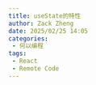 ```yaml
---
title: useState的特性
author: Zack Zheng
date: 2025/02/25 14:05
categories:
 - 何以编程
tags:
 - React
 - Remote Code
---
```



<Suspense>
  <my-codes repo="o-bricks" path="demoCodes/React/react-demo/src/useStateDemo.jsx" lang="js" lazy />
</Suspense>

